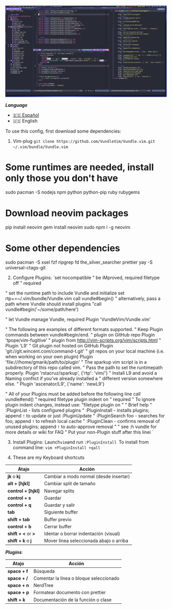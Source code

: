 ![.vim](./neovim.png)

***Language***
- [🇪🇸 Español](./README.es.md)
- 🇺🇸 English

To use this config, first download some dependencies:

1.  Vim-plug
`git clone https://github.com/VundleVim/Vundle.vim.git ~/.vim/bundle/Vundle.vim
`

# Some runtimes are needed, install only those you don't have
sudo pacman -S nodejs npm python python-pip ruby rubygems

# Download neovim packages
pip install neovim
gem install neovim
sudo npm i -g neovim

# Some other dependencies
sudo pacman -S xsel fzf ripgrep fd the_silver_searcher prettier
yay -S universal-ctags-git

2. Configure Plugins:
`set nocompatible              " be iMproved, required
filetype off                  " required

" set the runtime path to include Vundle and initialize
set rtp+=~/.vim/bundle/Vundle.vim
call vundle#begin()
" alternatively, pass a path where Vundle should install plugins
"call vundle#begin('~/some/path/here')

" let Vundle manage Vundle, required
Plugin 'VundleVim/Vundle.vim'

" The following are examples of different formats supported.
" Keep Plugin commands between vundle#begin/end.
" plugin on GitHub repo
Plugin 'tpope/vim-fugitive'
" plugin from http://vim-scripts.org/vim/scripts.html
" Plugin 'L9'
" Git plugin not hosted on GitHub
Plugin 'git://git.wincent.com/command-t.git'
" git repos on your local machine (i.e. when working on your own plugin)
Plugin 'file:///home/gmarik/path/to/plugin'
" The sparkup vim script is in a subdirectory of this repo called vim.
" Pass the path to set the runtimepath properly.
Plugin 'rstacruz/sparkup', {'rtp': 'vim/'}
" Install L9 and avoid a Naming conflict if you've already installed a
" different version somewhere else.
" Plugin 'ascenator/L9', {'name': 'newL9'}

" All of your Plugins must be added before the following line
call vundle#end()            " required
filetype plugin indent on    " required
" To ignore plugin indent changes, instead use:
"filetype plugin on
"
" Brief help
" :PluginList       - lists configured plugins
" :PluginInstall    - installs plugins; append `!` to update or just :PluginUpdate
" :PluginSearch foo - searches for foo; append `!` to refresh local cache
" :PluginClean      - confirms removal of unused plugins; append `!` to auto-approve removal
"
" see :h vundle for more details or wiki for FAQ
" Put your non-Plugin stuff after this linei
`


3. Install Plugins:
 Launch` vim `and run `:PluginInstall
 `To install from command line: `vim +PluginInstall +qall
 `

4. These are my Keyboard shortcuts

| Atajo                  | Acción                                  |
| ---------------------- | --------------------------------------- |
| **jk** o **kj**                | Cambiar a modo normal (desde insertar)  |
| **alt + [hjkl]**           | Cambiar split de tamaño                 |
| **control + [hjkl]**       | Navegar splits                          |
| **control + s**            | Guardar                                 |
| **control + q**            | Guardar y salir                         |
| **tab**                    | Siguiente buffer                        |
| **shift + tab**            | Buffer previo                           |
| **control + b**            | Cerrar buffer                           |
| **shift + <** or **>**         | Identar o borrar indentación (visual)   |
| **shift + k** o **j**          | Mover línea seleccionada abajo o arriba |

***Plugins***:

| Atajo         | Acción                                  |
| ------------- | --------------------------------------- |
| **space + f**     | Búsqueda                                |
| **space + /**     | Comentar la línea o bloque seleccionado |
| **space + n**     | NerdTree                                |
| **space + p**     | Formatear documento con prettier        |
| **shift + k**     | Documentación de la función o clase     |
